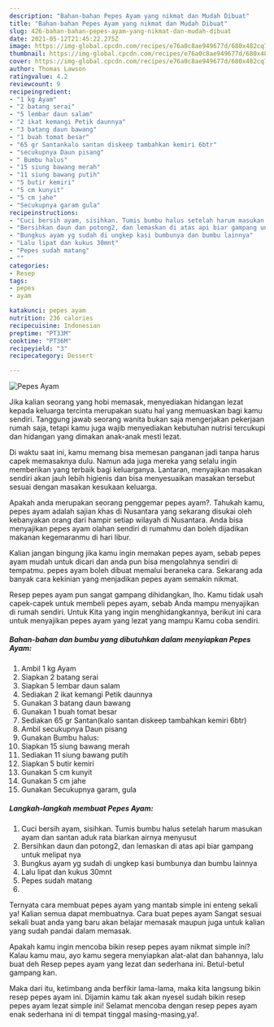 ```yaml
---
description: "Bahan-bahan Pepes Ayam yang nikmat dan Mudah Dibuat"
title: "Bahan-bahan Pepes Ayam yang nikmat dan Mudah Dibuat"
slug: 426-bahan-bahan-pepes-ayam-yang-nikmat-dan-mudah-dibuat
date: 2021-05-12T21:45:22.275Z
image: https://img-global.cpcdn.com/recipes/e76a0c8ae949677d/680x482cq70/pepes-ayam-foto-resep-utama.jpg
thumbnail: https://img-global.cpcdn.com/recipes/e76a0c8ae949677d/680x482cq70/pepes-ayam-foto-resep-utama.jpg
cover: https://img-global.cpcdn.com/recipes/e76a0c8ae949677d/680x482cq70/pepes-ayam-foto-resep-utama.jpg
author: Thomas Lawson
ratingvalue: 4.2
reviewcount: 9
recipeingredient:
- "1 kg Ayam"
- "2 batang serai"
- "5 lembar daun salam"
- "2 ikat kemangi Petik daunnya"
- "3 batang daun bawang"
- "1 buah tomat besar"
- "65 gr Santankalo santan diskeep tambahkan kemiri 6btr"
- "secukupnya Daun pisang"
- " Bumbu halus"
- "15 siung bawang merah"
- "11 siung bawang putih"
- "5 butir kemiri"
- "5 cm kunyit"
- "5 cm jahe"
- "Secukupnya garam gula"
recipeinstructions:
- "Cuci bersih ayam, sisihkan. Tumis bumbu halus setelah harum masukan ayam dan santan aduk rata biarkan airnya menyusut"
- "Bersihkan daun dan potong2, dan lemaskan di atas api biar gampang untuk melipat nya"
- "Bungkus ayam yg sudah di ungkep kasi bumbunya dan bumbu lainnya"
- "Lalu lipat dan kukus 30mnt"
- "Pepes sudah matang"
- ""
categories:
- Resep
tags:
- pepes
- ayam

katakunci: pepes ayam 
nutrition: 236 calories
recipecuisine: Indonesian
preptime: "PT33M"
cooktime: "PT36M"
recipeyield: "3"
recipecategory: Dessert

---
```



![Pepes Ayam](https://img-global.cpcdn.com/recipes/e76a0c8ae949677d/680x482cq70/pepes-ayam-foto-resep-utama.jpg)

Jika kalian seorang yang hobi memasak, menyediakan hidangan lezat kepada keluarga tercinta merupakan suatu hal yang memuaskan bagi kamu sendiri. Tanggung jawab seorang  wanita bukan saja mengerjakan pekerjaan rumah saja, tetapi kamu juga wajib menyediakan kebutuhan nutrisi tercukupi dan hidangan yang dimakan anak-anak mesti lezat.

Di waktu  saat ini, kamu memang bisa memesan panganan jadi tanpa harus capek memasaknya dulu. Namun ada juga mereka yang selalu ingin memberikan yang terbaik bagi keluarganya. Lantaran, menyajikan masakan sendiri akan jauh lebih higienis dan bisa menyesuaikan masakan tersebut sesuai dengan masakan kesukaan keluarga. 



Apakah anda merupakan seorang penggemar pepes ayam?. Tahukah kamu, pepes ayam adalah sajian khas di Nusantara yang sekarang disukai oleh kebanyakan orang dari hampir setiap wilayah di Nusantara. Anda bisa menyajikan pepes ayam olahan sendiri di rumahmu dan boleh dijadikan makanan kegemaranmu di hari libur.

Kalian jangan bingung jika kamu ingin memakan pepes ayam, sebab pepes ayam mudah untuk dicari dan anda pun bisa mengolahnya sendiri di tempatmu. pepes ayam boleh dibuat memalui beraneka cara. Sekarang ada banyak cara kekinian yang menjadikan pepes ayam semakin nikmat.

Resep pepes ayam pun sangat gampang dihidangkan, lho. Kamu tidak usah capek-capek untuk membeli pepes ayam, sebab Anda mampu menyajikan di rumah sendiri. Untuk Kita yang ingin menghidangkannya, berikut ini cara untuk menyajikan pepes ayam yang lezat yang mampu Kamu coba sendiri.

<!--inarticleads1-->

##### Bahan-bahan dan bumbu yang dibutuhkan dalam menyiapkan Pepes Ayam:

1. Ambil 1 kg Ayam
1. Siapkan 2 batang serai
1. Siapkan 5 lembar daun salam
1. Sediakan 2 ikat kemangi Petik daunnya
1. Gunakan 3 batang daun bawang
1. Gunakan 1 buah tomat besar
1. Sediakan 65 gr Santan(kalo santan diskeep tambahkan kemiri 6btr)
1. Ambil secukupnya Daun pisang
1. Gunakan  Bumbu halus:
1. Siapkan 15 siung bawang merah
1. Sediakan 11 siung bawang putih
1. Siapkan 5 butir kemiri
1. Gunakan 5 cm kunyit
1. Gunakan 5 cm jahe
1. Gunakan Secukupnya garam, gula




<!--inarticleads2-->

##### Langkah-langkah membuat Pepes Ayam:

1. Cuci bersih ayam, sisihkan. Tumis bumbu halus setelah harum masukan ayam dan santan aduk rata biarkan airnya menyusut
1. Bersihkan daun dan potong2, dan lemaskan di atas api biar gampang untuk melipat nya
1. Bungkus ayam yg sudah di ungkep kasi bumbunya dan bumbu lainnya
1. Lalu lipat dan kukus 30mnt
1. Pepes sudah matang
1. 




Ternyata cara membuat pepes ayam yang mantab simple ini enteng sekali ya! Kalian semua dapat membuatnya. Cara buat pepes ayam Sangat sesuai sekali buat anda yang baru akan belajar memasak maupun juga untuk kalian yang sudah pandai dalam memasak.

Apakah kamu ingin mencoba bikin resep pepes ayam nikmat simple ini? Kalau kamu mau, ayo kamu segera menyiapkan alat-alat dan bahannya, lalu buat deh Resep pepes ayam yang lezat dan sederhana ini. Betul-betul gampang kan. 

Maka dari itu, ketimbang anda berfikir lama-lama, maka kita langsung bikin resep pepes ayam ini. Dijamin kamu tak akan nyesel sudah bikin resep pepes ayam lezat simple ini! Selamat mencoba dengan resep pepes ayam enak sederhana ini di tempat tinggal masing-masing,ya!.

